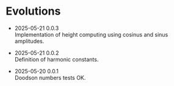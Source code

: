 # Evolutions

- 2025-05-21 0.0.3  
  Implementation of height computing using cosinus and sinus amplitudes.  

- 2025-05-21 0.0.2  
  Definition of harmonic constants.  

- 2025-05-20 0.0.1  
  Doodson numbers tests OK.  
